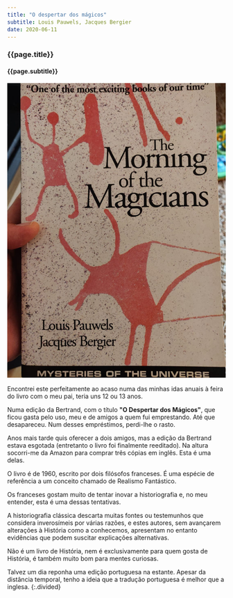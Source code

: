 ```yaml
---
title: "O despertar dos mágicos"
subtitle: Louis Pauwels, Jacques Bergier 
date: 2020-06-11
---
```


### {{page.title}} ###
#### {{page.subtitle}} ####
![O despertar dos mágicos](assets/images/book-list/bk_9.jpg)

Encontrei este perfeitamente ao acaso numa das minhas idas anuais à feira do livro com o meu pai, teria uns 12 ou 13 anos.

Numa edição da Bertrand, com o título __"O Despertar dos Mágicos"__, que ficou gasta pelo uso, meu e de amigos a quem fui emprestando. Até que desapareceu. Num desses empréstimos, perdi-lhe o rasto.

Anos mais tarde quis oferecer a dois amigos, mas a edição da Bertrand estava esgotada (entretanto o livro foi finalmente reeditado). Na altura socorri-me da Amazon para comprar três cópias em inglês. Esta é uma delas.

O livro é de 1960, escrito por dois filósofos franceses. É uma espécie de referência a um conceito chamado de Realismo Fantástico.

Os franceses gostam muito de tentar inovar a historiografia e, no meu entender, esta é uma dessas tentativas.

A historiografia clássica descarta muitas fontes ou testemunhos que considera inverosímeis por várias razões, e estes autores, sem avançarem alterações à História como a conhecemos, apresentam no entanto evidências que podem suscitar explicações alternativas.

Não é um livro de História, nem é exclusivamente para quem gosta de História, é também muito bom para mentes curiosas.

Talvez um dia reponha uma edição portuguesa na estante. Apesar da distância temporal, tenho a ideia que a tradução portuguesa é melhor que a inglesa.
{:.divided}